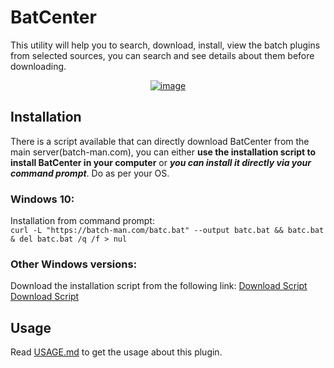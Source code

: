 # BatCenter

This utility will help you to search, download, install, view the batch plugins from selected sources, you can search and see details about them before downloading.

<center><a href="https://ibb.co/nbNBY4p"><img src="https://i.ibb.co/G0498Gm/image.png" alt="image" border="0"></a></center>

## Installation  
There is a script available that can directly download BatCenter from the main server(batch-man.com), you can either **use the installation script to install BatCenter in your computer** or ***you can install it directly via your command prompt***. Do as per your OS.

### Windows 10:
Installation from command prompt:  
```curl -L "https://batch-man.com/batc.bat" --output batc.bat && batc.bat & del batc.bat /q /f > nul```

### Other Windows versions:
Download the installation script from the following link:
<a download="BatCenter.bat" href="https://batch-man.com/batc.bat">Download Script</a>
<a download="BatCenter.bat" href="https://github.com/Batch-Man/BatCenter/raw/main/Install/BatCenter-Install.bat">Download Script</a>

## Usage
Read [USAGE.md](https://github.com/Batch-Man/BatCenter-by-Kvc/blob/main/USAGE.md) to get the usage about this plugin.
